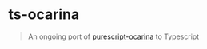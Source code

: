 # ts-ocarina

> An ongoing port of [purescript-ocarina](https://github.com/mikesol/purescript-ocarina) to Typescript
